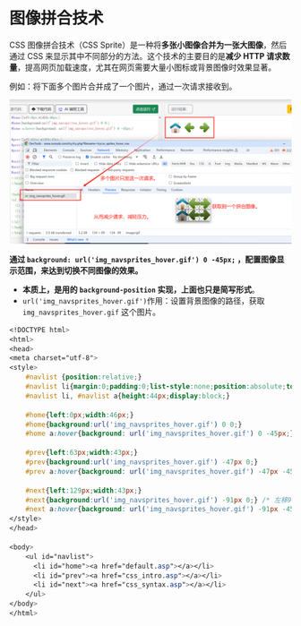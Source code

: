 # 图像拼合技术

CSS 图像拼合技术（CSS Sprite）是一种将**多张小图像合并为一张大图像**，然后通过 CSS 来显示其中不同部分的方法。这个技术的主要目的是**减少 HTTP 请求数量**，提高网页加载速度，尤其在网页需要大量小图标或背景图像时效果显著。

例如：将下面多个图片合并成了一个图片，通过一次请求接收到。

![image-20240919140507409](https://raw.githubusercontent.com/xupengboo/xupengboo-picture/main/img/image-20240919140507409.png)

**通过 `background: url('img_navsprites_hover.gif') 0 -45px;` ，配置图像显示范围，来达到切换不同图像的效果。**

- **本质上，是用的 `background-position` 实现，上面也只是简写形式**。
- `url('img_navsprites_hover.gif')`作用：设置背景图像的路径，获取 `img_navsprites_hover.gif` 这个图片。

```css
<!DOCTYPE html>
<html>
<head>
<meta charset="utf-8"> 
<style>
    #navlist {position:relative;}
    #navlist li{margin:0;padding:0;list-style:none;position:absolute;top:0;}
    #navlist li, #navlist a{height:44px;display:block;}

    #home{left:0px;width:46px;}
    #home{background:url('img_navsprites_hover.gif') 0 0;}
    #home a:hover{background: url('img_navsprites_hover.gif') 0 -45px;}

    #prev{left:63px;width:43px;}
    #prev{background:url('img_navsprites_hover.gif') -47px 0;}
    #prev a:hover{background: url('img_navsprites_hover.gif') -47px -45px;}

    #next{left:129px;width:43px;}
    #next{background:url('img_navsprites_hover.gif') -91px 0;} /* 左移91px */
    #next a:hover{background: url('img_navsprites_hover.gif') -91px -45px;} /* 向左移动 91 像素，向上移动 45 像素 */
</style>
</head>

<body>
    <ul id="navlist">
      <li id="home"><a href="default.asp"></a></li>
      <li id="prev"><a href="css_intro.asp"></a></li>
      <li id="next"><a href="css_syntax.asp"></a></li>
    </ul>
</body>
</html>
```

